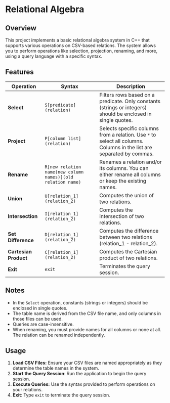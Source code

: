 # Relational Algebra

## Overview

This project implements a basic relational algebra system in C++ that supports various operations on CSV-based relations. The system allows you to perform operations like selection, projection, renaming, and more, using a query language with a specific syntax.

## Features

| **Operation**         | **Syntax**                                                     | **Description**                                                  |
|-----------------------|----------------------------------------------------------------|------------------------------------------------------------------|
| **Select**            | `S[predicate](relation)`                                       | Filters rows based on a predicate. Only constants (strings or integers) should be enclosed in single quotes. |
| **Project**           | `P[column list](relation)`                                     | Selects specific columns from a relation. Use `*` to select all columns. Columns in the list are separated by commas. |
| **Rename**            | `R[new relation name(new column names)](old relation name)`    | Renames a relation and/or its columns. You can either rename all columns or keep the existing names. |
| **Union**             | `U[relation_1](relation_2)`                                    | Computes the union of two relations. |
| **Intersection**      | `I[relation_1](relation_2)`                                    | Computes the intersection of two relations. |
| **Set Difference**    | `D[relation_1](relation_2)`                                    | Computes the difference between two relations (relation_1 - relation_2). |
| **Cartesian Product** | `C[relation_1](relation_2)`                                    | Computes the Cartesian product of two relations. |
| **Exit**              | `exit`                                                         | Terminates the query session. |

## Notes

- In the `Select` operation, constants (strings or integers) should be enclosed in single quotes.
- The table name is derived from the CSV file name, and only columns in those files can be used.
- Queries are case-insensitive.
- When renaming, you must provide names for all columns or none at all. The relation can be renamed independently.

## Usage

1. **Load CSV Files:** Ensure your CSV files are named appropriately as they determine the table names in the system.
2. **Start the Query Session**: Run the application to begin the query session.
3. **Execute Queries:** Use the syntax provided to perform operations on your relations.
4. **Exit**: Type `exit` to terminate the query session.
